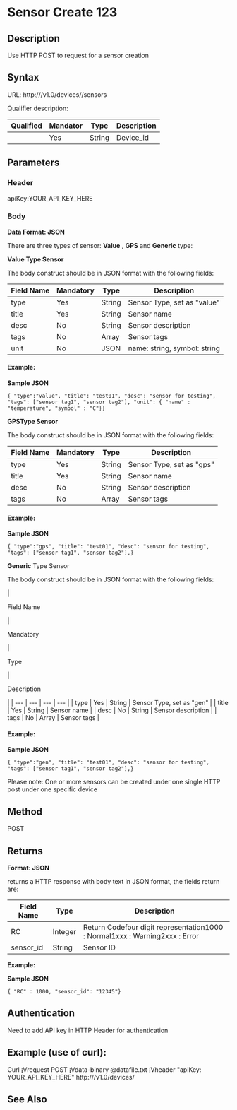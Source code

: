 # Sensor Create 123

## Description

Use HTTP POST to request for a sensor creation

## Syntax

URL: http:///v1.0/devices//sensors

Qualifier description:

| Qualified | Mandator | Type| Description |
| --- | --- | --- | --- |
|  | Yes | String | Device\_id |

## Parameters

### Header

apiKey:YOUR\_API\_KEY\_HERE

### Body

**Data Format: JSON**

There are three types of sensor: **Value** , **GPS** and **Generic** type:

**Value Type Sensor**

The body construct should be in JSON format with the following fields:

|Field Name|Mandatory|Type|Description|
| --- | --- | --- | --- |
| type | Yes | String | Sensor Type, set as "value" |
| title | Yes | String | Sensor name |
| desc | No | String | Sensor description |
| tags | No | Array | Sensor tags |
| unit | No | JSON | name: string, symbol: string |

#### Example:

**Sample JSON**

```
{ "type":"value", "title": "test01", "desc": "sensor for testing", "tags": ["sensor tag1", "sensor tag2"], "unit": { "name" : "temperature", "symbol" : "C"}}
```

**GPSType Sensor**

The body construct should be in JSON format with the following fields:

|Field Name |Mandatory |Type |Description |
| --- | --- | --- | --- |
| type | Yes | String | Sensor Type, set as "gps" |
| title | Yes | String | Sensor name |
| desc | No | String | Sensor description |
| tags | No | Array | Sensor tags |

#### Example:

**Sample JSON**

```
{ "type":"gps", "title": "test01", "desc": "sensor for testing", "tags": ["sensor tag1", "sensor tag2"],}
```

**Generic** Type Sensor

The body construct should be in JSON format with the following fields:

|

Field Name

 |

Mandatory

 |

Type

 |

Description

 |
| --- | --- | --- | --- |
| type | Yes | String | Sensor Type, set as "gen" |
| title | Yes | String | Sensor name |
| desc | No | String | Sensor description |
| tags | No | Array | Sensor tags |

#### Example:

**Sample JSON**

```
{ "type":"gen", "title": "test01", "desc": "sensor for testing", "tags": ["sensor tag1", "sensor tag2"],}
```

Please note: One or more sensors can be created under one single HTTP post under one specific device

## Method

POST

## Returns

**Format: JSON**

returns a HTTP response with body text in JSON format, the fields return are:

|Field Name |Type |Description |
| --- | --- | --- |
| RC | Integer | Return Codefour digit representation1000 : Normal1xxx : Warning2xxx : Error |
| sensor\_id | String | Sensor ID |

**Example:**

**Sample JSON**

```
{ "RC" : 1000, "sensor_id": "12345"}
```

## Authentication

Need to add API key in HTTP Header for authentication

## Example (use of curl):

Curl ¡Vrequest POST ¡Vdata-binary @datafile.txt ¡Vheader "apiKey: YOUR\_API\_KEY\_HERE" http:///v1.0/devices/

## See Also



